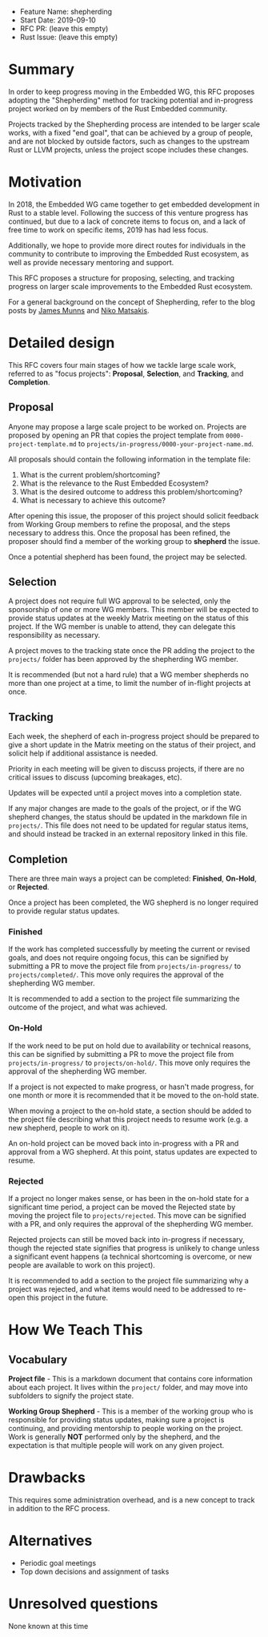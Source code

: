 - Feature Name: shepherding
- Start Date: 2019-09-10
- RFC PR: (leave this empty)
- Rust Issue: (leave this empty)

# Summary
[summary]: #summary

In order to keep progress moving in the Embedded WG, this RFC proposes adopting the "Shepherding" method for tracking potential and in-progress project worked on by members of the Rust Embedded community.

Projects tracked by the Shepherding process are intended to be larger scale works, with a fixed "end goal", that can be achieved by a group of people, and are not blocked by outside factors, such as changes to the upstream Rust or LLVM projects, unless the project scope includes these changes.

# Motivation
[motivation]: #motivation

In 2018, the Embedded WG came together to get embedded development in Rust to a stable level. Following the success of this venture progress has continued, but due to a lack of concrete items to focus on, and a lack of free time to work on specific items, 2019 has had less focus.

Additionally, we hope to provide more direct routes for individuals in the community to contribute to improving the Embedded Rust ecosystem, as well as provide necessary mentoring and support.

This RFC proposes a structure for proposing, selecting, and tracking progress on larger scale improvements to the Embedded Rust ecosystem.

For a general background on the concept of Shepherding, refer to the blog posts by [James Munns] and [Niko Matsakis].

[James Munns]: https://jamesmunns.com/blog/shepherding-3-1/
[Niko Matsakis]: http://smallcultfollowing.com/babysteps/blog/2019/09/11/aic-shepherds-3-0/

# Detailed design
[design]: #detailed-design

This RFC covers four main stages of how we tackle large scale work, referred to as "focus projects": **Proposal**, **Selection**, and **Tracking**, and **Completion**.

## Proposal

Anyone may propose a large scale project to be worked on. Projects are proposed by opening an PR that copies the project template from `0000-project-template.md` to `projects/in-progress/0000-your-project-name.md`.

All proposals should contain the following information in the template file:

1. What is the current problem/shortcoming?
2. What is the relevance to the Rust Embedded Ecosystem?
3. What is the desired outcome to address this problem/shortcoming?
4. What is necessary to achieve this outcome?

After opening this issue, the proposer of this project should solicit feedback from Working Group members to refine the proposal, and the steps necessary to address this. Once the proposal has been refined, the proposer should find a member of the working group to **shepherd** the issue.

Once a potential shepherd has been found, the project may be selected.

## Selection

A project does not require full WG approval to be selected, only the sponsorship of one or more WG members. This member will be expected to provide status updates at the weekly Matrix meeting on the status of this project. If the WG member is unable to attend, they can delegate this responsibility as necessary.

A project moves to the tracking state once the PR adding the project to the `projects/` folder has been approved by the shepherding WG member.

It is recommended (but not a hard rule) that a WG member shepherds no more than one project at a time, to limit the number of in-flight projects at once.

## Tracking

Each week, the shepherd of each in-progress project should be prepared to give a short update in the Matrix meeting on the status of their project, and solicit help if additional assistance is needed.

Priority in each meeting will be given to discuss projects, if there are no critical issues to discuss (upcoming breakages, etc).

Updates will be expected until a project moves into a completion state.

If any major changes are made to the goals of the project, or if the WG shepherd changes, the status should be updated in the markdown file in `projects/`. This file does not need to be updated for regular status items, and should instead be tracked in an external repository linked in this file.

## Completion

There are three main ways a project can be completed: **Finished**, **On-Hold**, or **Rejected**.

Once a project has been completed, the WG shepherd is no longer required to provide regular status updates.

### Finished

If the work has completed successfully by meeting the current or revised goals, and does not require ongoing focus, this can be signified by submitting a PR to move the project file from `projects/in-progress/` to `projects/completed/`. This move only requires the approval of the shepherding WG member.

It is recommended to add a section to the project file summarizing the outcome of the project, and what was achieved.

### On-Hold

If the work need to be put on hold due to availability or technical reasons, this can be signified by submitting a PR to move the project file from `projects/in-progress/` to `projects/on-hold/`. This move only requires the approval of the shepherding WG member.

If a project is not expected to make progress, or hasn't made progress, for one month or more it is recommended that it be moved to the on-hold state.

When moving a project to the on-hold state, a section should be added to the project file describing what this project needs to resume work (e.g. a new shepherd, people to work on it).

An on-hold project can be moved back into in-progress with a PR and approval from a WG shepherd. At this point, status updates are expected to resume.

### Rejected

If a project no longer makes sense, or has been in the on-hold state for a significant time period, a project can be moved the Rejected state by moving the project file to `projects/rejected`. This move can be signified with a PR, and only requires the approval of the shepherding WG member.

Rejected projects can still be moved back into in-progress if necessary, though the rejected state signifies that progress is unlikely to change unless a significant event happens (a technical shortcoming is overcome, or new people are available to work on this project).

It is recommended to add a section to the project file summarizing why a project was rejected, and what items would need to be addressed to re-open this project in the future.


# How We Teach This
[how-we-teach-this]: #how-we-teach-this

## Vocabulary

**Project file** - This is a markdown document that contains core information about each project. It lives within the `project/` folder, and may move into subfolders to signify the project state.

**Working Group Shepherd** - This is a member of the working group who is responsible for providing status updates, making sure a project is continuing, and providing mentorship to people working on the project. Work is generally **NOT** performed only by the shepherd, and the expectation is that multiple people will work on any given project.

# Drawbacks
[drawbacks]: #drawbacks

This requires some administration overhead, and is a new concept to track in addition to the RFC process.

# Alternatives
[alternatives]: #alternatives

* Periodic goal meetings
* Top down decisions and assignment of tasks

# Unresolved questions
[unresolved]: #unresolved-questions

None known at this time
